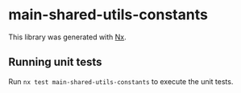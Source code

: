 # main-shared-utils-constants

This library was generated with [Nx](https://nx.dev).

## Running unit tests

Run `nx test main-shared-utils-constants` to execute the unit tests.
